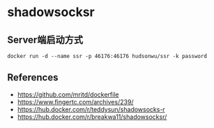# shadowsocksr

## Server端启动方式

```
docker run -d --name ssr -p 46176:46176 hudsonwu/ssr -k password
```

## References

+ <https://github.com/mritd/dockerfile>
+ <https://www.fingertc.com/archives/239/>
+ <https://hub.docker.com/r/teddysun/shadowsocks-r>
+ <https://hub.docker.com/r/breakwa11/shadowsocksr/>

